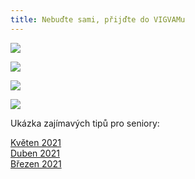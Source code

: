 ```yaml
---
title: Nebuďte sami, přijďte do VIGVAMu
---
```

![](/images/uploads/senior_web.jpg)

![](/images/uploads/web_aj_senior.jpg)

![](/images/uploads/prvni_pomoc.jpg)

![](/images/uploads/0001-22-.jpg)

Ukázka zajímavých tipů pro seniory:

[Květen 2021](/docs/tipy-seniori-2021-05.pdf)\
[Duben 2021](/docs/tipy-seniori-2021-04.pdf)\
[Březen 2021](/docs/tipy-seniori-2021-03.pdf)